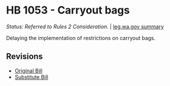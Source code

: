 # HB 1053 - Carryout bags
*Status: Referred to Rules 2 Consideration.* | [leg.wa.gov summary](https://app.leg.wa.gov/billsummary?BillNumber=1053&Year=2021)

Delaying the implementation of restrictions on carryout bags.

## Revisions
* [Original Bill](1/)
* [Substitute Bill](S/)